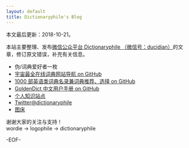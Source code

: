 ```yaml
---
layout: default
title: Dictionaryphile's Blog
---
```


本文最后更新：2018-10-21。  

本站主要整理、发布[微信公众平台 Dictionaryphile （微信号：ducidian）](http://mp.weixin.qq.com/s/b5RqP64xBr8Wcgd-Rg1Wfg)的文章，修订原文错误，补充有关信息。
- 伪/词典爱好者一枚
- [宇宙最全在线词典网站导航 on GitHub](https://github.com/Dictionaryphile/All_Dictionaries)
- [1000 部英语类词典名录兼词典推荐、选择 on GitHub](https://github.com/Dictionaryphile/1000_Eng_Dicts)
- [GoldenDict 中文用户手册 on GitHub](https://github.com/Dictionaryphile/GoldenDict_zh_manual)
- [个人知识站点](https://ducidian.com/)
- [Twitter@dictionaryphile](https://twitter.com/dictionaryphile)
- [图床](https://imgchr.com/dictionaryphile)

谢谢大家的关注与支持！  
wordie -> logophile -> dictionaryphile  

-EOF-  
